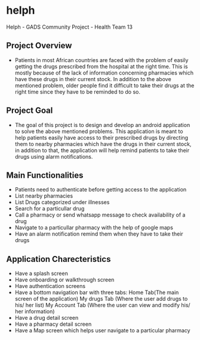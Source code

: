 # helph
Helph - GADS Community Project - Health Team 13

## Project Overview 
* Patients in most African countries are faced with the problem of easily getting the drugs prescribed from the hospital at the right time.
This is mostly because of the lack of information concerning pharmacies which have these drugs in their current stock. In addition to the
above mentioned problem, older people find it difficult to take their drugs at the right time since they have to be reminded to do so.

## Project Goal
* The goal of this project is to design and develop an android application to solve the above mentioned problems. This application is meant
to help patients easily have access to their prescribed drugs by directing them to nearby pharmacies which have the drugs in their current stock,
in addition to that, the application will help remind patients to take their drugs using alarm notifications.

## Main Functionalities
- Patients need to authenticate before getting access to the application
- List nearby pharmacies
- List Drugs categorized under illnesses
- Search for a particullar drug
- Call a pharmacy or send whatsapp message to check availability of a drug
- Navigate to a particullar pharmacy with the help of google maps
- Have an alarm notification remind them when they have to take their
drugs

## Application Charecteristics
- Have a splash screen
- Have onboarding or walkthrough screen
- Have authentication screens
- Have a bottom navigation bar with three tabs:
 Home Tab(The main screen of the application)
 My drugs Tab (Where the user add drugs to his/ her list)
 My Account Tab (Where the user can view and modify his/ her
information)
- Have a drug detail screen
- Have a pharmacy detail screen
- Have a Map screen which helps user navigate to a particular pharmacy

